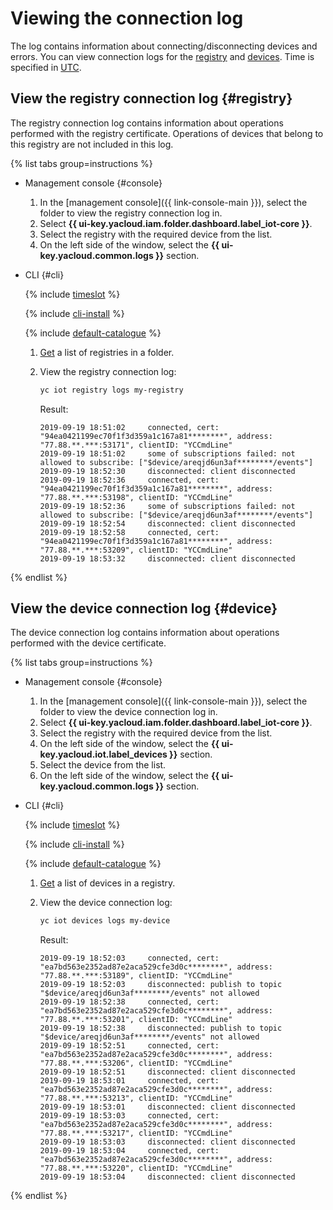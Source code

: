 # Viewing the connection log

The log contains information about connecting/disconnecting devices and errors. You can view connection logs for the [registry](#registry) and [devices](#device). Time is specified in [UTC](https://en.wikipedia.org/wiki/Coordinated_Universal_Time).

## View the registry connection log {#registry}

The registry connection log contains information about operations performed with the registry certificate. Operations of devices that belong to this registry are not included in this log.

{% list tabs group=instructions %}

- Management console {#console}

    1. In the [management console]({{ link-console-main }}), select the folder to view the registry connection log in.
    1. Select **{{ ui-key.yacloud.iam.folder.dashboard.label_iot-core }}**.
    1. Select the registry with the required device from the list.
    1. On the left side of the window, select the **{{ ui-key.yacloud.common.logs }}** section.
   
- CLI {#cli}

  {% include [timeslot](../../_includes/functions/timeslot.md) %}

  {% include [cli-install](../../_includes/cli-install.md) %}
  
  {% include [default-catalogue](../../_includes/default-catalogue.md) %}

  1. [Get](registry/registry-list.md##registry-list) a list of registries in a folder.

  1. View the registry connection log:
  
        ```bash
        yc iot registry logs my-registry
        ```

        Result:
        ```text
        2019-09-19 18:51:02     connected, cert: "94ea0421199ec70f1f3d359a1c167a81********", address: "77.88.**.***:53171", clientID: "YCCmdLine"
        2019-09-19 18:51:02     some of subscriptions failed: not allowed to subscribe: ["$device/areqjd6un3af********/events"]
        2019-09-19 18:52:30     disconnected: client disconnected
        2019-09-19 18:52:36     connected, cert: "94ea0421199ec70f1f3d359a1c167a81********", address: "77.88.**.***:53198", clientID: "YCCmdLine"
        2019-09-19 18:52:36     some of subscriptions failed: not allowed to subscribe: ["$device/areqjd6un3af********/events"]
        2019-09-19 18:52:54     disconnected: client disconnected
        2019-09-19 18:52:58     connected, cert: "94ea0421199ec70f1f3d359a1c167a81********", address: "77.88.**.***:53209", clientID: "YCCmdLine"
        2019-09-19 18:53:32     disconnected: client disconnected
        ```

{% endlist %}

## View the device connection log {#device}

The device connection log contains information about operations performed with the device certificate.

{% list tabs group=instructions %}

- Management console {#console}

    1. In the [management console]({{ link-console-main }}), select the folder to view the device connection log in.
    1. Select **{{ ui-key.yacloud.iam.folder.dashboard.label_iot-core }}**.
    1. Select the registry with the required device from the list.
    1. On the left side of the window, select the **{{ ui-key.yacloud.iot.label_devices }}** section.
    1. Select the device from the list.
    1. On the left side of the window, select the **{{ ui-key.yacloud.common.logs }}** section.

- CLI {#cli}

    {% include [timeslot](../../_includes/functions/timeslot.md) %}

    {% include [cli-install](../../_includes/cli-install.md) %}
  
    {% include [default-catalogue](../../_includes/default-catalogue.md) %}

    1. [Get](device/device-list.md##device-list) a list of devices in a registry.

    1. View the device connection log:

        ```bash
        yc iot devices logs my-device
        ```

        Result:
        ```text
        2019-09-19 18:52:03     connected, cert: "ea7bd563e2352ad87e2aca529cfe3d0c********", address: "77.88.**.***:53189", clientID: "YCCmdLine"
        2019-09-19 18:52:03     disconnected: publish to topic "$device/areqjd6un3af********/events" not allowed
        2019-09-19 18:52:38     connected, cert: "ea7bd563e2352ad87e2aca529cfe3d0c********", address: "77.88.**.***:53201", clientID: "YCCmdLine"
        2019-09-19 18:52:38     disconnected: publish to topic "$device/areqjd6un3af********/events" not allowed
        2019-09-19 18:52:51     connected, cert: "ea7bd563e2352ad87e2aca529cfe3d0c********", address: "77.88.**.***:53206", clientID: "YCCmdLine"
        2019-09-19 18:52:51     disconnected: client disconnected
        2019-09-19 18:53:01     connected, cert: "ea7bd563e2352ad87e2aca529cfe3d0c********", address: "77.88.**.***:53213", clientID: "YCCmdLine"
        2019-09-19 18:53:01     disconnected: client disconnected
        2019-09-19 18:53:03     connected, cert: "ea7bd563e2352ad87e2aca529cfe3d0c********", address: "77.88.**.***:53217", clientID: "YCCmdLine"
        2019-09-19 18:53:03     disconnected: client disconnected
        2019-09-19 18:53:04     connected, cert: "ea7bd563e2352ad87e2aca529cfe3d0c********", address: "77.88.**.***:53220", clientID: "YCCmdLine"
        2019-09-19 18:53:04     disconnected: client disconnected
        ```

{% endlist %}